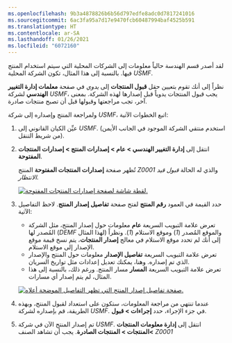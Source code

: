 ```yaml
---
ms.openlocfilehash: 9b3a4878826b6b56d797edfe8adc0d7817241016
ms.sourcegitcommit: 6ac3fa95a7d17e9470fcb60487994baf4525b591
ms.translationtype: HT
ms.contentlocale: ar-SA
ms.lasthandoff: 01/26/2021
ms.locfileid: "6072160"
---
```

لقد أصدر قسم الهندسة حالياً معلومات إلى الشركات المحلية التي سيتم استخدام المنتج فيها. بالنسبة إلى هذا المثال، تكون الشركة المحلية *USMF‎*.

نظراً إلى أنك تقوم بتعيين حقل **قبول المنتجات** إلى *يدوي* في صفحة **معلمات إدارة التغيير الهندسي** لشركة *USMF‎*، يجب قبول المنتجات يدوياً قبل إصدارها لهذه الشركة. بمعنى آخر، تجب مراجعتها وقبولها قبل أن تصبح منتجات صادرة.

ولمراجعة المنتج وإصداره إلى شركة *USMF*، اتبع الخطوات الآتية:

1. عيِّن الكيان القانوني إلى *USMF‎*. (استخدم منتقي الشركة الموجود في الجانب الأيمن من شريط التنقل).
1. انتقل إلى **إدارة التغيير الهندسي > عام > إصدارات المنتج > إصدارات المنتجات المفتوحة**.

    تُظهر صفحة **إصدارات المنتجات المفتوحة** المنتج *Z0001* والذي له الحالة *قبول قيد الانتظار*.

    [![لقطة شاشة لصفحة إصدارات المنتجات المفتوحة.](../media/open-product-releases-ss.png)](../media/open-product-releases-ss.png#lightbox)

1. حدد القيمة في العمود **رقم المنتج** لفتح صفحة **تفاصيل إصدار المنتج**. لاحظ التفاصيل الآتية:

    - تعرض علامة التبويب السريعة **عام** معلومات حول إصدار المنتج، مثل الشركة المُصدر لها (*DEMF‎* لهذا المثال) والموقع المُصدر (*1*) وموقع الاستلام (*1*). ونظراً إلى أنك لم تحدد موقع الاستلام في معالج **إصدار المنتجات**، يتم نسخ قيمة موقع الإصدار إلى موقع الاستلام.
    - تعرض علامة التبويب السريعة **تفاصيل الإصدار** معلومات حول المنتج والإصدار الذي تم إصداره. وهنا، يمكنك تعديل إعدادات مثل تواريخ السريان.
    - تعرض علامة التبويب السريعة **المسار** مسار المنتج. ورغم ذلك، بالنسبة إلى هذا المثال، لم يتم إصدار أي مسارات.

    [![صفحة تفاصيل إصدار المنتج التي تظهر التفاصيل الموضحة أعلاه.](../media/product-release-details-2-ss.png)](../media/product-release-details-2-ss.png#lightbox)


1. عندما تنتهي من مراجعة المعلومات، ستكون على استعداد لقبول المنتج، وبهذه الطريقة، قم بإصداره لشركة *USMF*. في جزء الإجراء، حدد **إجراءات > قبول**.
1. تم إصدار المنتج الآن في شركة *USMF‎*. انتقل إلى **إدارة معلومات المنتجات &gt;المنتجات > المنتجات الصادرة**. يجب أن تشاهد الصنف *Z0001*
